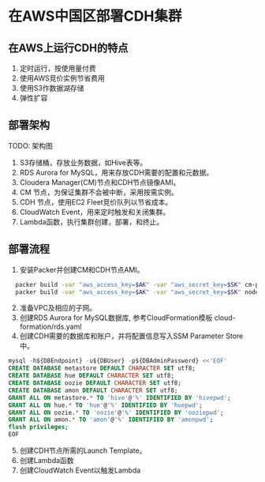 # 在AWS中国区部署CDH集群
## 在AWS上运行CDH的特点
1. 定时运行，按使用量付费
2. 使用AWS竞价实例节省费用
3. 使用S3作数据湖存储
4. 弹性扩容

## 部署架构
TODO: 架构图
1. S3存储桶，存放业务数据，如Hive表等。
2. RDS Aurora for MySQL，用来存放CDH需要的配置和元数据。
3. Cloudera Manager(CM)节点和CDH节点镜像AMI。
4. CM 节点，为保证集群不会被中断，采用按需实例。
5. CDH 节点，使用EC2 Fleet竞价队列以节省成本。
6. CloudWatch Event，用来定时触发和关闭集群。
7. Lambda函数，执行集群创建，部署，和终止。

## 部署流程
1. 安装Packer并创建CM和CDH节点AMI。
```bash
  packer build -var "aws_access_key=$AK" -var "aws_secret_key=$SK" cm-packer.json
  packer build -var "aws_access_key=$AK" -var "aws_secret_key=$SK" node-packer.json
```
2. 准备VPC及相应的子网。
3. 创建RDS Aurora for MySQL数据库, 参考CloudFormation模板 cloud-formation/rds.yaml
4. 创建CDH需要的数据库和账户，并将配置信息写入SSM Parameter Store中。
```sql
mysql -h${DBEndpoint} -u${DBUser} -p${DBAdminPassword} <<'EOF'
CREATE DATABASE metastore DEFAULT CHARACTER SET utf8;
CREATE DATABASE hue DEFAULT CHARACTER SET utf8;
CREATE DATABASE oozie DEFAULT CHARACTER SET utf8;
CREATE DATABASE amon DEFAULT CHARACTER SET utf8;
GRANT ALL ON metastore.* TO 'hive'@'%' IDENTIFIED BY 'hivepwd';
GRANT ALL ON hue.* TO 'hue'@'%' IDENTIFIED BY 'huepwd';
GRANT ALL ON oozie.* TO 'oozie'@'%' IDENTIFIED BY 'ooziepwd';
GRANT ALL ON amon.* TO 'amon'@'%' IDENTIFIED BY 'amonpwd';
flush privileges;
EOF
```
5. 创建CDH节点所需的Launch Template。
6. 创建Lambda函数
7. 创建CloudWatch Event以触发Lambda
